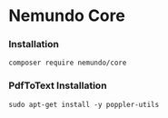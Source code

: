 # Nemundo Core

### Installation 
```
composer require nemundo/core
```

### PdfToText Installation
```
sudo apt-get install -y poppler-utils
```





